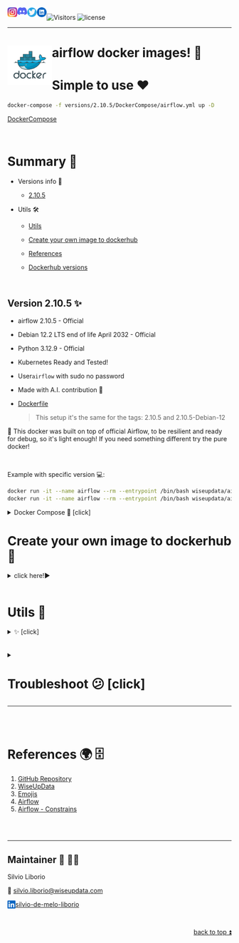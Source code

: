 <a href="https://github.com/wiseupdata/wiseupdata">
  <img align="left" alt="Wise Up Data's Instagram" width="22px" src="https://raw.githubusercontent.com/wiseupdata/wiseupdata/main/assets/instagram.png" />   
</a> 
<a href="https://github.com/wiseupdata/wiseupdata">
  <img align="left" alt="wise Up Data's Discord" width="22px" src="https://raw.githubusercontent.com/wiseupdata/wiseupdata/main/assets/discord.png" />
</a>
<a href="https://github.com/wiseupdata/wiseupdata">
  <img align="left" alt="wise Up Data | Twitter" width="22px" src="https://raw.githubusercontent.com/wiseupdata/wiseupdata/main/assets/twitter.png" />
</a>
<a href="https://github.com/wiseupdata/wiseupdata">
  <img align="left" alt="wise Up Data's LinkedIN" width="22px" src="https://raw.githubusercontent.com/wiseupdata/wiseupdata/main/assets/linkedin.png" />
</a>

![Visitors](https://api.visitorbadge.io/api/visitors?path=https%3A%2F%2Fgithub.com%2Fwiseupdata%2Fairflow&countColor=%2337d67a&style=flat)
![license](https://img.shields.io/github/license/wiseupdata/airflow)

---
<a name="readme-top"></a>

<h1>
<img align="left" alt="Docker image" src="https://raw.githubusercontent.com/wiseupdata/airflow/main/assets/imgs/docker.png" width="100" />

airflow docker images! 🚀️

</h1>

# Simple to use ❤️
```bash
docker-compose -f versions/2.10.5/DockerCompose/airflow.yml up -D
```
[DockerCompose](https://github.com/wiseupdata/airflow/blob/main/versions/2.10.5/DockerCompose/airflow.yml)

<br>

# Summary 📃

- Versions info 🐍
  - <p align="left"><a href="#version-2.10.5">2.10.5</a></p>
- Utils 🛠️
  - <p align="left"><a href="#ref_util">Utils</a></p>
  - <p align="left"><a href="#ref_build">Create your own image to dockerhub</a></p>
  - <p align="left"><a href="#ref_references">References</a></p>
  - [Dockerhub versions](https://hub.docker.com/r/wiseupdata/airflow/tags)


<br>

<a name="version-2.10.5"></a>

## Version 2.10.5 ✨️

- airflow 2.10.5 - Official
- Debian 12.2 LTS end of life April 2032 - Official
- Python 3.12.9 - Official
- Kubernetes Ready and Tested!
- User`airflow` with sudo no password
- Made with A.I. contribution 🤖 
- [Dockerfile](https://github.com/wiseupdata/airflow/blob/main/versions/2.10.5/Docker/Dockerfile)

  > This setup it's the same for the tags: 2.10.5 and 2.10.5-Debian-12


🚀 This docker was built on top of official Airflow, to be resilient and ready for debug, so it's light enough! If you need something different try the pure docker!

<br>

Example with specific version 💻:
```bash
docker run -it --name airflow --rm --entrypoint /bin/bash wiseupdata/airflow:2.10.5 
docker run -it --name airflow --rm --entrypoint /bin/bash wiseupdata/airflow:2.10.5-debian-12 
```


<details>
<summary>
Docker Compose 📀 [click]
</summary>


## Run 
```bash

docker-compose -f versions/2.10.5/DockerCompose/airflow.yml up

```

## Stop
```bash
docker-compose -f versions/2.10.5/DockerCompose/airflow.yml down
```

## Run with local Docker file
```bash

docker-compose -f versions/2.10.5/DockerCompose/local-airflow.yml up

```

</details>

<a name="ref_build"></a>

# Create your own image to dockerhub 🥳
<details>
<summary>
click here!▶️
</summary>


## Simple Local build to validations 🎢

```bash
docker build -t airflow ./versions/2.10.5/docker-compose-custom-img/ --no-cache
```

# Test the image Local
```bash
docker run -it --rm airflow bash
```

## Production Build. 🎢

- Update the `Dockerfile` and run the command bellow
- Build the image

- Log in to your account 🤜

```bash
docker login -u wiseupdata
```

```bash

docker buildx ls
docker buildx stop
docker buildx rm mybuilder

docker buildx create --name mybuilder --use
# docker buildx use mybuilder #If not running, check eith the ls

docker buildx inspect --bootstrap # Start the buildx

docker buildx build --platform linux/amd64,linux/arm64 -t wiseupdata/airflow ./versions/2.10.5/docker-compose-custom-img --push
docker buildx build --platform linux/amd64,linux/arm64 -t wiseupdata/airflow:2.10.5 ./versions/2.10.5/docker-compose-custom-img --push
docker buildx build --platform linux/amd64,linux/arm64 -t wiseupdata/airflow:2.10.5-debian-12 ./versions/2.10.5/docker-compose-custom-img --push

```

### Test the image Deployed 🎢

```bash
docker image rm wiseupdata/airflow
docker run -it --name airflow --rm --entrypoint /bin/bash wiseupdata/airflow
```
</details>

<br>

<a name="ref_util"></a>

# Utils 🎁 
<details>
<summary>
✨️ [click] 
</summary>

list all container
```bash
docker ps -a
```

kill all containers ☠️
```bash
docker rm $(docker ps -a -q) -f
```

list the images
```bash
docker image ls -a
```

delete one image
```bash
docker image rm airflow -f
```

Delete all images ☠️
```bash
docker image rm  $(docker image ls -a ) -f
```

Force run ☠️
```bash
docker run -it --entrypoint /bin/bash airflow
```

</details>
<br>
<br>

<details>
<summary>

# Troubleshoot 😕 [click]
</summary>

Create folders

```bash

sudo rm -Rf versions/2.10.5/DockerCompose/postgres
mkdir -p versions/2.10.5/DockerCompose/postgres/data
mkdir -p versions/2.10.5/DockerCompose/postgres/init

cat <<EOF >> versions/2.10.5/DockerCompose/postgres/init/init.sql
ALTER USER airflow WITH PASSWORD 'airflow';
ALTER DATABASE airflow OWNER TO airflow;
EOF

sudo rm -Rf versions/2.10.5/DockerCompose/pgadmin
mkdir -p versions/2.10.5/DockerCompose/pgadmin

sudo  rm -Rf versions/2.10.5/DockerCompose/logs
mkdir -p versions/2.10.5/DockerCompose/logs

sudo chmod 777 -R versions/2.10.5/DockerCompose
```

Run the container Airflow Manually

```bash
docker run -it \
--name airflow_test --rm \
-u airflow \
--entrypoint /bin/bash \
--network dockercompose_airflow \
-e AIRFLOW__DATABASE__SQL_ALCHEMY_CONN=postgres+psycopg2://airflow:airflow@postgres:5432/airflow \
-e AIRFLOW__CORE__FERNET_KEY=81HqDtbqAywKSOumSha3BhWNOdQ26slT6K0YaZeZyPs= \
-e AIRFLOW__CORE__EXECUTOR=LocalExecutor \
-v $PWD/versions/2.10.5/DockerCompose/dags:/opt/airflow/dags \
-v $PWD/versions/2.10.5/DockerCompose/dags:/opt/airflow/logs \
wiseupdata/airflow:2.10.5 -c "echo logged; bash"
```

</details>



---
<br>
<br>

<a name="ref_references"></a>

# References 🌍 🗄️

1. [GitHub Repository](https://github.com/wiseupdata/airflow)
1. [WiseUpData](https://www.wiseupdata.com/)
1. [Emojis](https://github.com/wiseupdata/emojis)
1. [Airflow](https://airflow.apache.org/docs/apache-airflow/2.10.5/installation/installing-from-pypi.html)
1. [Airflow - Constrains](https://raw.githubusercontent.com/apache/airflow/constraints-main/constraints-3.12.9.txt)


<br>
<br>

---

## Maintainer 🤗 👨‍💻

Silvio Liborio

📧 silvio.liborio@wiseupdata.com

<a href="https://www.linkedin.com/in/silvio-de-melo-liborio">silvio-de-melo-liborio <img align="left" alt="LinkedIN" width="18px" src="https://raw.githubusercontent.com/wiseupdata/wsl-latest/main/assets/linkedin.svg" />
</a>

<br>
<p align="right"><a href="#readme-top">back to top ⏫ </a></p>
<br>
<br>
<br>
<br>
